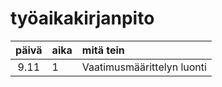 # työaikakirjanpito

| päivä | aika | mitä tein  |
| :----:|:-----| :-----|
| 9.11  | 1    | Vaatimusmäärittelyn luonti

